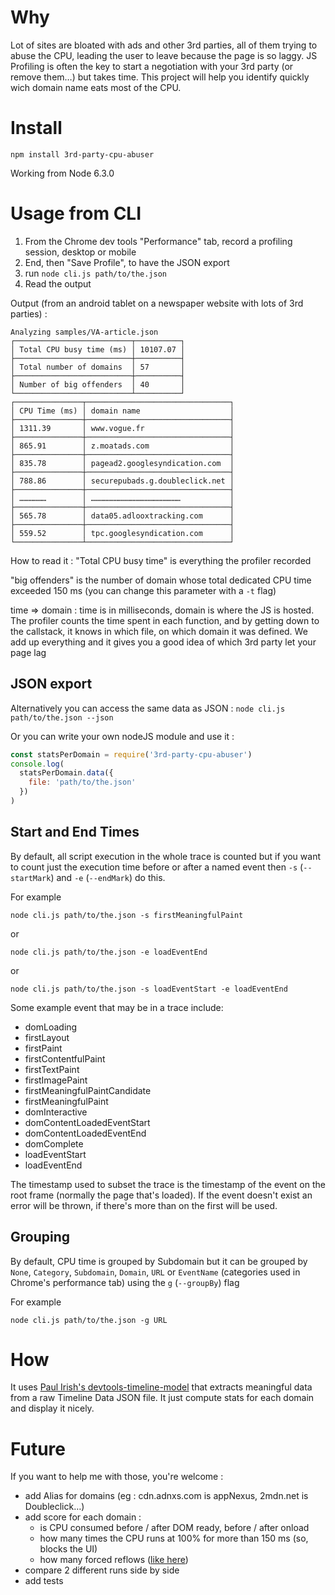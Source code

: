 Why
====

Lot of sites are bloated with ads and other 3rd parties, all of them trying to abuse the CPU, leading the user to leave because the page is so laggy. JS Profiling is often the key to start a negotiation with your 3rd party (or remove them…) but takes time. This project will help you identify quickly wich domain name eats most of the CPU.

# Install

``npm install 3rd-party-cpu-abuser``

Working from Node 6.3.0

# Usage from CLI

1. From the Chrome dev tools "Performance" tab, record a profiling session, desktop or mobile
2. End, then "Save Profile", to have the JSON export
3. run ``node cli.js path/to/the.json``
4. Read the output

Output (from an android tablet on a newspaper website with lots of 3rd parties) :

```
Analyzing samples/VA-article.json
┌──────────────────────────┬──────────┐
│ Total CPU busy time (ms) │ 10107.07 │
├──────────────────────────┼──────────┤
│ Total number of domains  │ 57       │
├──────────────────────────┼──────────┤
│ Number of big offenders  │ 40       │
└──────────────────────────┴──────────┘
┌───────────────┬────────────────────────────────┐
│ CPU Time (ms) │ domain name                    │
├───────────────┼────────────────────────────────┤
│ 1311.39       │ www.vogue.fr                   │
├───────────────┼────────────────────────────────┤
│ 865.91        │ z.moatads.com                  │
├───────────────┼────────────────────────────────┤
│ 835.78        │ pagead2.googlesyndication.com  │
├───────────────┼────────────────────────────────┤
│ 788.86        │ securepubads.g.doubleclick.net │
├───────────────┼────────────────────────────────┤
│ ………………        │ ……………………………………………………           │
├───────────────┼────────────────────────────────┤
│ 565.78        │ data05.adlooxtracking.com      │
├───────────────┼────────────────────────────────┤
│ 559.52        │ tpc.googlesyndication.com      │
└───────────────┴────────────────────────────────┘

```


How to read it :
"Total CPU busy time" is everything the profiler recorded

"big offenders" is the number of domain whose total dedicated CPU time exceeded 150 ms (you can change this parameter with a ``-t`` flag)

time => domain : time is in milliseconds, domain is where the JS is hosted. The profiler counts the time spent in each function, and by getting down to the callstack, it knows in which file, on which domain it was defined. We add up everything and it gives you a good idea of which 3rd party let your page lag


## JSON export

Alternatively you can access the same data as JSON :
`node cli.js path/to/the.json --json`

Or you can write your own nodeJS module and use it :

```javascript
const statsPerDomain = require('3rd-party-cpu-abuser')
console.log(
  statsPerDomain.data({
    file: 'path/to/the.json'
  })
)
```

## Start and End Times

By default, all script execution in the whole trace is counted but if you want to count just the execution time  before or after a named event then `-s` (`--startMark`) and `-e` (`--endMark`) do this.

For example

`node cli.js path/to/the.json -s firstMeaningfulPaint`

or

`node cli.js path/to/the.json -e loadEventEnd`

or 

`node cli.js path/to/the.json -s loadEventStart -e loadEventEnd`

Some example event that may be in a trace include:
- domLoading
- firstLayout
- firstPaint
- firstContentfulPaint
- firstTextPaint
- firstImagePaint
- firstMeaningfulPaintCandidate
- firstMeaningfulPaint
- domInteractive
- domContentLoadedEventStart
- domContentLoadedEventEnd
- domComplete
- loadEventStart
- loadEventEnd

The timestamp used to subset the trace is the timestamp of the event on the root frame (normally the page that's loaded). If the event doesn't exist an error will be thrown, if there's more than on the first will be used.

## Grouping

By default, CPU time is grouped by Subdomain but it can be grouped by `None`, `Category`, `Subdomain`, `Domain`, `URL` or `EventName` (categories used in Chrome's performance tab) using the `g` (`--groupBy`) flag

For example

`node cli.js path/to/the.json -g URL`




# How

It uses [Paul Irish's devtools-timeline-model](https://github.com/paulirish/devtools-timeline-model) that extracts meaningful data from a raw Timeline Data JSON file.
It just compute stats for each domain and display it nicely.


# Future

If you want to help me with those, you're welcome :
* add Alias for domains (eg : cdn.adnxs.com is appNexus, 2mdn.net is Doubleclick…)
* add score for each domain :
  * is CPU consumed before / after DOM ready, before / after onload
  * how many times the CPU runs at 100% for more than 150 ms (so, blocks the UI)
  * how many forced reflows ([like here](https://github.com/paulirish/automated-chrome-profiling/blob/master/test-for-layout-thrashing.js))
* compare 2 different runs side by side
* add tests
